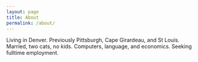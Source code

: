 ```yaml
---
layout: page
title: About
permalink: /about/
---
```


Living in Denver. Previously Pittsburgh, Cape Girardeau, and St Louis. 
Married, two cats, no kids. Computers, language, and economics. Seeking fulltime employment.
